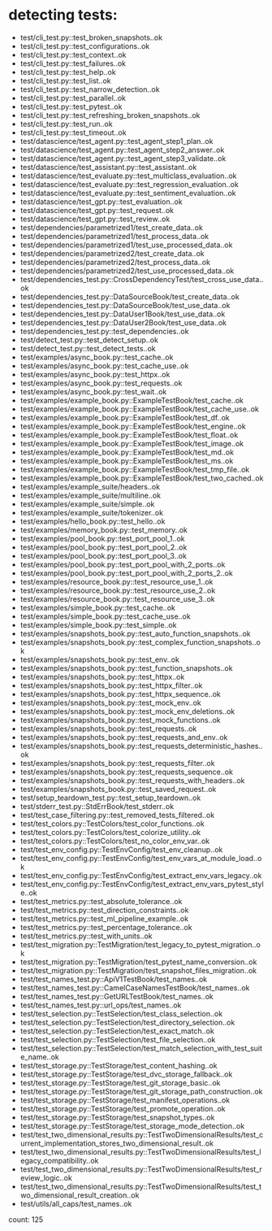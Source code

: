 # detecting tests:

 * test/cli_test.py::test_broken_snapshots..ok
 * test/cli_test.py::test_configurations..ok
 * test/cli_test.py::test_context..ok
 * test/cli_test.py::test_failures..ok
 * test/cli_test.py::test_help..ok
 * test/cli_test.py::test_list..ok
 * test/cli_test.py::test_narrow_detection..ok
 * test/cli_test.py::test_parallel..ok
 * test/cli_test.py::test_pytest..ok
 * test/cli_test.py::test_refreshing_broken_snapshots..ok
 * test/cli_test.py::test_run..ok
 * test/cli_test.py::test_timeout..ok
 * test/datascience/test_agent.py::test_agent_step1_plan..ok
 * test/datascience/test_agent.py::test_agent_step2_answer..ok
 * test/datascience/test_agent.py::test_agent_step3_validate..ok
 * test/datascience/test_assistant.py::test_assistant..ok
 * test/datascience/test_evaluate.py::test_multiclass_evaluation..ok
 * test/datascience/test_evaluate.py::test_regression_evaluation..ok
 * test/datascience/test_evaluate.py::test_sentiment_evaluation..ok
 * test/datascience/test_gpt.py::test_evaluation..ok
 * test/datascience/test_gpt.py::test_request..ok
 * test/datascience/test_gpt.py::test_review..ok
 * test/dependencies/parametrized1/test_create_data..ok
 * test/dependencies/parametrized1/test_process_data..ok
 * test/dependencies/parametrized1/test_use_processed_data..ok
 * test/dependencies/parametrized2/test_create_data..ok
 * test/dependencies/parametrized2/test_process_data..ok
 * test/dependencies/parametrized2/test_use_processed_data..ok
 * test/dependencies_test.py::CrossDependencyTest/test_cross_use_data..ok
 * test/dependencies_test.py::DataSourceBook/test_create_data..ok
 * test/dependencies_test.py::DataSourceBook/test_use_data..ok
 * test/dependencies_test.py::DataUser1Book/test_use_data..ok
 * test/dependencies_test.py::DataUser2Book/test_use_data..ok
 * test/dependencies_test.py::test_dependencies..ok
 * test/detect_test.py::test_detect_setup..ok
 * test/detect_test.py::test_detect_tests..ok
 * test/examples/async_book.py::test_cache..ok
 * test/examples/async_book.py::test_cache_use..ok
 * test/examples/async_book.py::test_httpx..ok
 * test/examples/async_book.py::test_requests..ok
 * test/examples/async_book.py::test_wait..ok
 * test/examples/example_book.py::ExampleTestBook/test_cache..ok
 * test/examples/example_book.py::ExampleTestBook/test_cache_use..ok
 * test/examples/example_book.py::ExampleTestBook/test_df..ok
 * test/examples/example_book.py::ExampleTestBook/test_engine..ok
 * test/examples/example_book.py::ExampleTestBook/test_float..ok
 * test/examples/example_book.py::ExampleTestBook/test_image..ok
 * test/examples/example_book.py::ExampleTestBook/test_md..ok
 * test/examples/example_book.py::ExampleTestBook/test_ms..ok
 * test/examples/example_book.py::ExampleTestBook/test_tmp_file..ok
 * test/examples/example_book.py::ExampleTestBook/test_two_cached..ok
 * test/examples/example_suite/headers..ok
 * test/examples/example_suite/multiline..ok
 * test/examples/example_suite/simple..ok
 * test/examples/example_suite/tokenizer..ok
 * test/examples/hello_book.py::test_hello..ok
 * test/examples/memory_book.py::test_memory..ok
 * test/examples/pool_book.py::test_port_pool_1..ok
 * test/examples/pool_book.py::test_port_pool_2..ok
 * test/examples/pool_book.py::test_port_pool_3..ok
 * test/examples/pool_book.py::test_port_pool_with_2_ports..ok
 * test/examples/pool_book.py::test_port_pool_with_2_ports_2..ok
 * test/examples/resource_book.py::test_resource_use_1..ok
 * test/examples/resource_book.py::test_resource_use_2..ok
 * test/examples/resource_book.py::test_resource_use_3..ok
 * test/examples/simple_book.py::test_cache..ok
 * test/examples/simple_book.py::test_cache_use..ok
 * test/examples/simple_book.py::test_simple..ok
 * test/examples/snapshots_book.py::test_auto_function_snapshots..ok
 * test/examples/snapshots_book.py::test_complex_function_snapshots..ok
 * test/examples/snapshots_book.py::test_env..ok
 * test/examples/snapshots_book.py::test_function_snapshots..ok
 * test/examples/snapshots_book.py::test_httpx..ok
 * test/examples/snapshots_book.py::test_httpx_filter..ok
 * test/examples/snapshots_book.py::test_httpx_sequence..ok
 * test/examples/snapshots_book.py::test_mock_env..ok
 * test/examples/snapshots_book.py::test_mock_env_deletions..ok
 * test/examples/snapshots_book.py::test_mock_functions..ok
 * test/examples/snapshots_book.py::test_requests..ok
 * test/examples/snapshots_book.py::test_requests_and_env..ok
 * test/examples/snapshots_book.py::test_requests_deterministic_hashes..ok
 * test/examples/snapshots_book.py::test_requests_filter..ok
 * test/examples/snapshots_book.py::test_requests_sequence..ok
 * test/examples/snapshots_book.py::test_requests_with_headers..ok
 * test/examples/snapshots_book.py::test_saved_request..ok
 * test/setup_teardown_test.py::test_setup_teardown..ok
 * test/stderr_test.py::StdErrBook/test_stderr..ok
 * test/test_case_filtering.py::test_removed_tests_filtered..ok
 * test/test_colors.py::TestColors/test_color_functions..ok
 * test/test_colors.py::TestColors/test_colorize_utility..ok
 * test/test_colors.py::TestColors/test_no_color_env_var..ok
 * test/test_env_config.py::TestEnvConfig/test_env_cleanup..ok
 * test/test_env_config.py::TestEnvConfig/test_env_vars_at_module_load..ok
 * test/test_env_config.py::TestEnvConfig/test_extract_env_vars_legacy..ok
 * test/test_env_config.py::TestEnvConfig/test_extract_env_vars_pytest_style..ok
 * test/test_metrics.py::test_absolute_tolerance..ok
 * test/test_metrics.py::test_direction_constraints..ok
 * test/test_metrics.py::test_ml_pipeline_example..ok
 * test/test_metrics.py::test_percentage_tolerance..ok
 * test/test_metrics.py::test_with_units..ok
 * test/test_migration.py::TestMigration/test_legacy_to_pytest_migration..ok
 * test/test_migration.py::TestMigration/test_pytest_name_conversion..ok
 * test/test_migration.py::TestMigration/test_snapshot_files_migration..ok
 * test/test_names_test.py::ApiV1TestBook/test_names..ok
 * test/test_names_test.py::CamelCaseNamesTestBook/test_names..ok
 * test/test_names_test.py::GetURLTestBook/test_names..ok
 * test/test_names_test.py::url_ops/test_names..ok
 * test/test_selection.py::TestSelection/test_class_selection..ok
 * test/test_selection.py::TestSelection/test_directory_selection..ok
 * test/test_selection.py::TestSelection/test_exact_match..ok
 * test/test_selection.py::TestSelection/test_file_selection..ok
 * test/test_selection.py::TestSelection/test_match_selection_with_test_suite_name..ok
 * test/test_storage.py::TestStorage/test_content_hashing..ok
 * test/test_storage.py::TestStorage/test_dvc_storage_fallback..ok
 * test/test_storage.py::TestStorage/test_git_storage_basic..ok
 * test/test_storage.py::TestStorage/test_git_storage_path_construction..ok
 * test/test_storage.py::TestStorage/test_manifest_operations..ok
 * test/test_storage.py::TestStorage/test_promote_operation..ok
 * test/test_storage.py::TestStorage/test_snapshot_types..ok
 * test/test_storage.py::TestStorage/test_storage_mode_detection..ok
 * test/test_two_dimensional_results.py::TestTwoDimensionalResults/test_current_implementation_stores_two_dimensional_result..ok
 * test/test_two_dimensional_results.py::TestTwoDimensionalResults/test_legacy_compatibility..ok
 * test/test_two_dimensional_results.py::TestTwoDimensionalResults/test_review_logic..ok
 * test/test_two_dimensional_results.py::TestTwoDimensionalResults/test_two_dimensional_result_creation..ok
 * test/utils/all_caps/test_names..ok

count: 125
